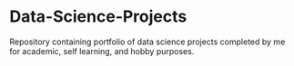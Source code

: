 # Data-Science-Projects

Repository containing portfolio of data science projects completed by me for academic, self learning, and hobby purposes.
